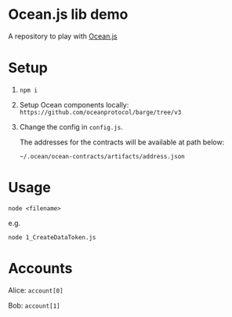 # Ocean.js lib demo

A repository to play with [Ocean.js](https://github.com/oceanprotocol/ocean.js)

# Setup

1. `npm i`

2. Setup Ocean components locally: `https://github.com/oceanprotocol/barge/tree/v3`

3. Change the config in `config.js`.

   The addresses for the contracts will be available at path below:

   `~/.ocean/ocean-contracts/artifacts/address.json`

# Usage

`node <filename>`

e.g.

`node 1_CreateDataToken.js`

# Accounts

Alice: `account[0]`

Bob: `account[1]`
